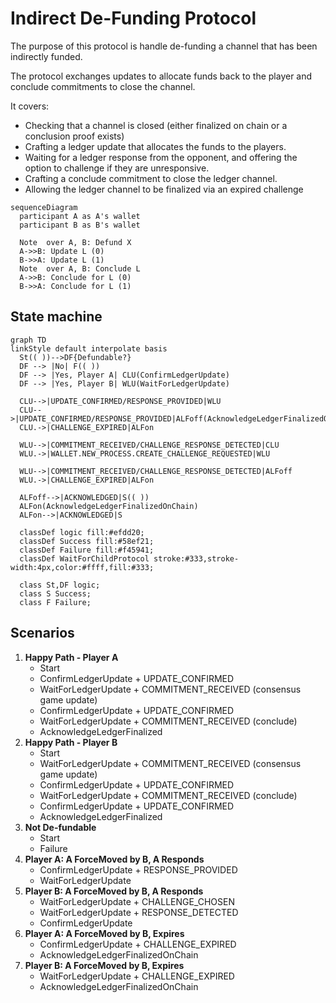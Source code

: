 # Indirect De-Funding Protocol

The purpose of this protocol is handle de-funding a channel that has been indirectly funded.

The protocol exchanges updates to allocate funds back to the player and conclude commitments to close the channel.

It covers:

- Checking that a channel is closed (either finalized on chain or a conclusion proof exists)
- Crafting a ledger update that allocates the funds to the players.
- Waiting for a ledger response from the opponent, and offering the option to challenge if they are unresponsive.
- Crafting a conclude commitment to close the ledger channel.
- Allowing the ledger channel to be finalized via an expired challenge

```mermaid
sequenceDiagram
  participant A as A's wallet
  participant B as B's wallet

  Note  over A, B: Defund X
  A->>B: Update L (0)
  B->>A: Update L (1)
  Note  over A, B: Conclude L
  A->>B: Conclude for L (0)
  B->>A: Conclude for L (1)
```

## State machine

```mermaid
graph TD
linkStyle default interpolate basis
  St(( ))-->DF{Defundable?}
  DF --> |No| F(( ))
  DF --> |Yes, Player A| CLU(ConfirmLedgerUpdate)
  DF --> |Yes, Player B| WLU(WaitForLedgerUpdate)

  CLU-->|UPDATE_CONFIRMED/RESPONSE_PROVIDED|WLU
  CLU-->|UPDATE_CONFIRMED/RESPONSE_PROVIDED|ALFoff(AcknowledgeLedgerFinalizedOffChain)
  CLU.->|CHALLENGE_EXPIRED|ALFon

  WLU-->|COMMITMENT_RECEIVED/CHALLENGE_RESPONSE_DETECTED|CLU
  WLU.->|WALLET.NEW_PROCESS.CREATE_CHALLENGE_REQUESTED|WLU

  WLU-->|COMMITMENT_RECEIVED/CHALLENGE_RESPONSE_DETECTED|ALFoff
  WLU.->|CHALLENGE_EXPIRED|ALFon

  ALFoff-->|ACKNOWLEDGED|S(( ))
  ALFon(AcknowledgeLedgerFinalizedOnChain)
  ALFon-->|ACKNOWLEDGED|S

  classDef logic fill:#efdd20;
  classDef Success fill:#58ef21;
  classDef Failure fill:#f45941;
  classDef WaitForChildProtocol stroke:#333,stroke-width:4px,color:#ffff,fill:#333;

  class St,DF logic;
  class S Success;
  class F Failure;
```

## Scenarios

1. **Happy Path - Player A**
   - Start
   - ConfirmLedgerUpdate + UPDATE_CONFIRMED
   - WaitForLedgerUpdate + COMMITMENT_RECEIVED (consensus game update)
   - ConfirmLedgerUpdate + UPDATE_CONFIRMED
   - WaitForLedgerUpdate + COMMITMENT_RECEIVED (conclude)
   - AcknowledgeLedgerFinalized
2. **Happy Path - Player B**
   - Start
   - WaitForLedgerUpdate + COMMITMENT_RECEIVED (consensus game update)
   - ConfirmLedgerUpdate + UPDATE_CONFIRMED
   - WaitForLedgerUpdate + COMMITMENT_RECEIVED (conclude)
   - ConfirmLedgerUpdate + UPDATE_CONFIRMED
   - AcknowledgeLedgerFinalized
3. **Not De-fundable**
   - Start
   - Failure
4. **Player A: A ForceMoved by B, A Responds**
   - ConfirmLedgerUpdate + RESPONSE_PROVIDED
   - WaitForLedgerUpdate
5. **Player B: A ForceMoved by B, A Responds**
   - WaitForLedgerUpdate + CHALLENGE_CHOSEN
   - WaitForLedgerUpdate + RESPONSE_DETECTED
   - ConfirmLedgerUpdate
6. **Player A: A ForceMoved by B, Expires**
   - ConfirmLedgerUpdate + CHALLENGE_EXPIRED
   - AcknowledgeLedgerFinalizedOnChain
7. **Player B: A ForceMoved by B, Expires**
   - WaitForLedgerUpdate + CHALLENGE_EXPIRED
   - AcknowledgeLedgerFinalizedOnChain
